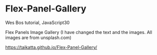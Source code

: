 # Flex-Panel-Gallery

Wes Bos tutorial, JavaScript30

Flex Panels Image Gallery (I have changed the text and the images. All images are from unsplash.com)

https://taikatta.github.io/Flex-Panel-Gallery/